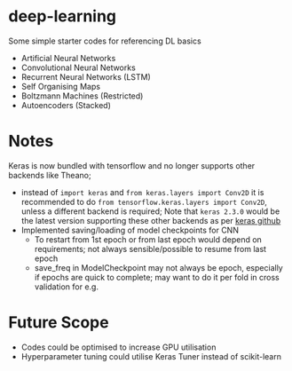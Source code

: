 # deep-learning
Some simple starter codes for referencing DL basics
- Artificial Neural Networks
- Convolutional Neural Networks
- Recurrent Neural Networks (LSTM)
- Self Organising Maps
- Boltzmann Machines (Restricted)
- Autoencoders (Stacked)

# Notes
Keras is now bundled with tensorflow and no longer supports other backends like Theano;
- instead of `import keras` and `from keras.layers import Conv2D` it is recommended to do `from tensorflow.keras.layers import Conv2D`, unless a different backend is required; Note that `keras 2.3.0` would be the latest version supporting these other backends as per [keras github](https://github.com/keras-team/keras#multi-backend-keras-and-tfkeras)
- Implemented saving/loading of model checkpoints for CNN
	- To restart from 1st epoch or from last epoch would depend on requirements; not always sensible/possible to resume from last epoch
	- save_freq in ModelCheckpoint may not always be epoch, especially if epochs are quick to complete; may want to do it per fold in cross validation for e.g.

# Future Scope
- Codes could be optimised to increase GPU utilisation
- Hyperparameter tuning could utilise Keras Tuner instead of scikit-learn